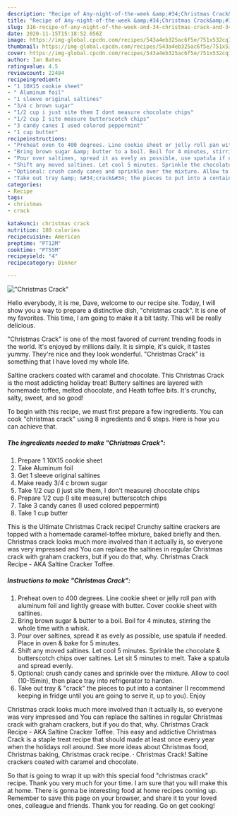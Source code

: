 ```yaml
---
description: "Recipe of Any-night-of-the-week &amp;#34;Christmas Crack&amp;#34;"
title: "Recipe of Any-night-of-the-week &amp;#34;Christmas Crack&amp;#34;"
slug: 316-recipe-of-any-night-of-the-week-and-34-christmas-crack-and-34
date: 2020-11-15T15:18:52.056Z
image: https://img-global.cpcdn.com/recipes/543a4eb325ac6f5e/751x532cq70/christmas-crack-recipe-main-photo.jpg
thumbnail: https://img-global.cpcdn.com/recipes/543a4eb325ac6f5e/751x532cq70/christmas-crack-recipe-main-photo.jpg
cover: https://img-global.cpcdn.com/recipes/543a4eb325ac6f5e/751x532cq70/christmas-crack-recipe-main-photo.jpg
author: Ian Bates
ratingvalue: 4.5
reviewcount: 22484
recipeingredient:
- "1 10X15 cookie sheet"
- " Aluminum foil"
- "1 sleeve original saltines"
- "3/4 c brown sugar"
- "1/2 cup i just site them I dont measure chocolate chips"
- "1/2 cup I site measure butterscotch chips"
- "3 candy canes I used colored peppermint"
- "1 cup butter"
recipeinstructions:
- "Preheat oven to 400 degrees. Line cookie sheet or jelly roll pan with aluminum foil and lightly grease with butter. Cover cookie sheet with saltines."
- "Bring brown sugar &amp; butter to a boil. Boil for 4 minutes, stirring the whole time with a whisk."
- "Pour over saltines, spread it as evely as possible, use spatula if needed. Place in oven &amp; bake for 5 minutes."
- "Shift any moved saltines. Let cool 5 minutes. Sprinkle the chocolate &amp; butterscotch chips over saltines. Let sit 5 minutes to melt. Take a spatula and spread evenly."
- "Optional: crush candy canes and sprinkle over the mixture. Allow to cool (10-15min), then place tray into refrigerator to harden."
- "Take out tray &amp; &#34;crack&#34; the pieces to put into a container (I recommend keeping in fridge until you are going to serve it, up to you). Enjoy"
categories:
- Recipe
tags:
- christmas
- crack

katakunci: christmas crack 
nutrition: 180 calories
recipecuisine: American
preptime: "PT12M"
cooktime: "PT55M"
recipeyield: "4"
recipecategory: Dinner

---
```



![&#34;Christmas Crack&#34;](https://img-global.cpcdn.com/recipes/543a4eb325ac6f5e/751x532cq70/christmas-crack-recipe-main-photo.jpg)

Hello everybody, it is me, Dave, welcome to our recipe site. Today, I will show you a way to prepare a distinctive dish, &#34;christmas crack&#34;. It is one of my favorites. This time, I am going to make it a bit tasty. This will be really delicious.

&#34;Christmas Crack&#34; is one of the most favored of current trending foods in the world. It's enjoyed by millions daily. It is simple, it's quick, it tastes yummy. They're nice and they look wonderful. &#34;Christmas Crack&#34; is something that I have loved my whole life.

Saltine crackers coated with caramel and chocolate. This Christmas Crack is the most addicting holiday treat! Buttery saltines are layered with homemade toffee, melted chocolate, and Heath toffee bits. It&#39;s crunchy, salty, sweet, and so good!


To begin with this recipe, we must first prepare a few ingredients. You can cook &#34;christmas crack&#34; using 8 ingredients and 6 steps. Here is how you can achieve that.

<!--inarticleads1-->

##### The ingredients needed to make &#34;Christmas Crack&#34;:

1. Prepare 1 10X15 cookie sheet
1. Take  Aluminum foil
1. Get 1 sleeve original saltines
1. Make ready 3/4 c brown sugar
1. Take 1/2 cup (i just site them, I don&#39;t measure) chocolate chips
1. Prepare 1/2 cup (I site measure) butterscotch chips
1. Take 3 candy canes (I used colored peppermint)
1. Take 1 cup butter


This is the Ultimate Christmas Crack recipe! Crunchy saltine crackers are topped with a homemade caramel-toffee mixture, baked briefly and then. Christmas crack looks much more involved than it actually is, so everyone was very impressed and You can replace the saltines in regular Christmas crack with graham crackers, but if you do that, why. Christmas Crack Recipe - AKA Saltine Cracker Toffee. 

<!--inarticleads2-->

##### Instructions to make &#34;Christmas Crack&#34;:

1. Preheat oven to 400 degrees. Line cookie sheet or jelly roll pan with aluminum foil and lightly grease with butter. Cover cookie sheet with saltines.
1. Bring brown sugar &amp; butter to a boil. Boil for 4 minutes, stirring the whole time with a whisk.
1. Pour over saltines, spread it as evely as possible, use spatula if needed. Place in oven &amp; bake for 5 minutes.
1. Shift any moved saltines. Let cool 5 minutes. Sprinkle the chocolate &amp; butterscotch chips over saltines. Let sit 5 minutes to melt. Take a spatula and spread evenly.
1. Optional: crush candy canes and sprinkle over the mixture. Allow to cool (10-15min), then place tray into refrigerator to harden.
1. Take out tray &amp; &#34;crack&#34; the pieces to put into a container (I recommend keeping in fridge until you are going to serve it, up to you). Enjoy


Christmas crack looks much more involved than it actually is, so everyone was very impressed and You can replace the saltines in regular Christmas crack with graham crackers, but if you do that, why. Christmas Crack Recipe - AKA Saltine Cracker Toffee. This easy and addictive Christmas Crack is a staple treat recipe that should made at least once every year when the holidays roll around. See more ideas about Christmas food, Christmas baking, Christmas crack recipe. · Christmas Crack! Saltine crackers coated with caramel and chocolate. 

So that is going to wrap it up with this special food &#34;christmas crack&#34; recipe. Thank you very much for your time. I am sure that you will make this at home. There is gonna be interesting food at home recipes coming up. Remember to save this page on your browser, and share it to your loved ones, colleague and friends. Thank you for reading. Go on get cooking!
